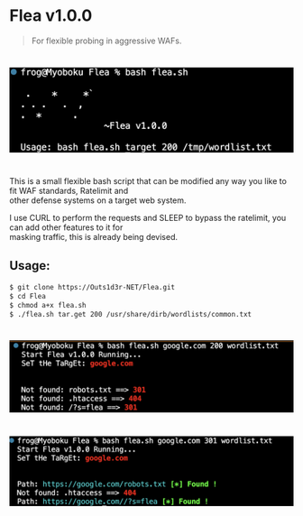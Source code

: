 # Flea v1.0.0   
> For flexible probing in aggressive WAFs.   
#    
[![Banner](img/banner.png)](Banner) 
#   
This is a small flexible bash script that can be modified any way you like to fit WAF standards, Ratelimit and  
other defense systems on a target web system.   

I use CURL to perform the requests and SLEEP to bypass the ratelimit, you can add other features to it for  
masking traffic, this is already being devised.   
## Usage:  
```
$ git clone https://Outs1d3r-NET/Flea.git
$ cd Flea
$ chmod a+x flea.sh
$ ./flea.sh tar.get 200 /usr/share/dirb/wordlists/common.txt
```
#   
[![Banner](img/00.png)](usage01)   
#   
[![Banner](img/01.png)](usage02)   
#   